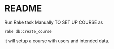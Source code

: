 # README

Run Rake task Manually TO SET UP COURSE as 
    
    rake db:create_course
   
  it will setup a course with users and intended data.